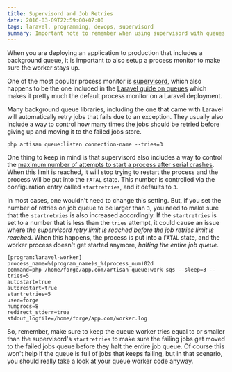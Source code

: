 ```yaml
---
title: Supervisord and Job Retries
date: 2016-03-09T22:59:00+07:00
tags: laravel, programming, devops, supervisord
summary: Important note to remember when using supervisord with queues.
---
```



When you are deploying an application to production that includes a background queue,
it is important to also setup a process monitor to make sure the worker stays up.

One of the most popular process monitor is [supervisord](http://supervisord.org/), which also happens
to be the one included in the [Laravel guide on queues](https://laravel.com/docs/master/queues#supervisor-configuration) which
makes it pretty much the default process monitor on a Laravel deployment.

Many background queue libraries, including the one that came with Laravel
will automatically retry jobs that fails due to an exception. They usually also include
a way to control how many times the jobs should be retried before giving up and
moving it to the failed jobs store.

```
php artisan queue:listen connection-name --tries=3
```

One thing to keep in mind is that supervisord also includes a way to control the
[maximum number of attempts to start a process after serial crashes](http://supervisord.org/configuration.html).
When this limit is reached, it will stop trying to restart the process and the process will be put into
the `FATAL` state. This number is controlled via the configuration entry called `startretries`, and it defaults to `3`.

In most cases, one wouldn't need to change this setting. But, if you set the number of retries
on job queue to be larger than `3`, you need to make sure that the `startretries` is also
increased accordingly. If the `startretries` is set to a number that is less than the `tries` attempt,
it could cause an issue where *the supervisord retry limit is reached before the job retries
limit is reached*. When this happens, the process is put into a `FATAL` state, and the worker process
doesn't get started anymore, *halting the entire job queue*.

```
[program:laravel-worker]
process_name=%(program_name)s_%(process_num)02d
command=php /home/forge/app.com/artisan queue:work sqs --sleep=3 --tries=5
autostart=true
autorestart=true
startretries=5
user=forge
numprocs=8
redirect_stderr=true
stdout_logfile=/home/forge/app.com/worker.log
```

So, remember, make sure to keep the queue worker tries equal to or smaller than the supervisord's `startretries`
to make sure the failing jobs get moved to the failed jobs queue before they halt the entire job queue.
Of course this won't help if the queue is full of jobs that keeps failing, but in that scenario, you
should really take a look at your queue worker code anyway.
